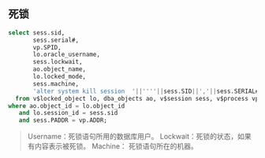 ## 死锁



```sql
select sess.sid,
       sess.serial#,
       vp.SPID,
       lo.oracle_username,
       sess.lockwait,
       ao.object_name,
       lo.locked_mode,
       sess.machine,
       'alter system kill session  '||''''||sess.SID||','||sess.SERIAL#||''''||';'
  from v$locked_object lo, dba_objects ao, v$session sess, v$process vp
where ao.object_id = lo.object_id
   and lo.session_id = sess.sid
   and sess.PADDR = vp.ADDR;
```

>Username：死锁语句所用的数据库用户。 
>Lockwait：死锁的状态，如果有内容表示被死锁。 
>Machine： 死锁语句所在的机器。